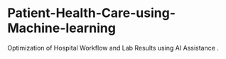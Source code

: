 # Patient-Health-Care-using-Machine-learning
Optimization of Hospital Workflow and Lab Results using AI Assistance .
